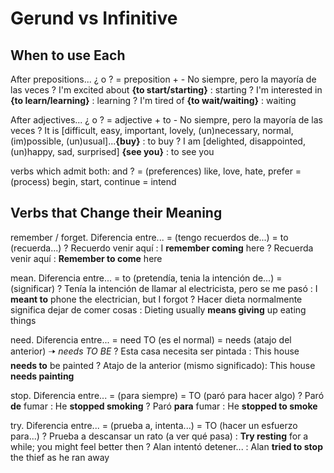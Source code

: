# Gerund vs Infinitive


## When to use Each

After prepositions... ¿<ing> o <to base>?
    = preposition + <ing>
        - No siempre, pero la mayoría de las veces
    ? I'm excited about **{to start/starting}** : starting
    ? I'm interested in **{to learn/learning}** : learning
    ? I'm tired of **{to wait/waiting}** : waiting


After adjectives... ¿<ing> o <to base>?
    = adjective + to <base>
        - No siempre, pero la mayoría de las veces
    ? It is [difficult, easy, important, lovely, (un)necessary, normal, (im)possible, (un)usual]...**{buy}** : to buy
    ? I am [delighted, disappointed, (un)happy, sad, surprised] **{see you}** : to see you

verbs which admit both: <ing> and <to base>?
    = (preferences) like, love, hate, prefer
    = (process) begin, start, continue
    = intend

## Verbs that Change their Meaning

remember / forget. Diferencia entre...
    = <ing> (tengo recuerdos de...)
    = to <base> (recuerda...)
    ? Recuerdo venir aquí : I **remember coming** here
    ? Recuerda venir aquí : **Remember to come** here

mean. Diferencia entre...
    = to <base> (pretendía, tenia la intención de...)
    = <ing> (significar)
    ? Tenía la intención de llamar al electricista, pero se me pasó : I **meant to** phone the electrician, but I forgot
    ? Hacer dieta normalmente significa dejar de comer cosas : Dieting usually **means giving** up eating things


need. Diferencia entre...
    = need TO <base> (es el normal)
    = needs <ing> (atajo del anterior) <ing> 🠢 _needs TO BE <past>_
        ? Esta casa necesita ser pintada : This house **needs to** be painted
        ? Atajo de la anterior (mismo significado): This house **needs painting**

stop. Diferencia entre...
    = <ing> (para siempre)
    = TO <base> (paró para hacer algo)
    ? Paró **de** fumar : He **stopped smoking**
    ? Paró **para** fumar : He **stopped to smoke**

try. Diferencia entre...
    = <ing> (prueba a, intenta...)
        = TO <base> (hacer un esfuerzo para...)
        ? Prueba a descansar un rato (a ver qué pasa) : **Try resting** for a while; you might feel better then
        ? Alan intentó detener... : Alan **tried to stop** the thief as he ran away
